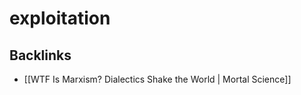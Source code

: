 # exploitation



## Backlinks

-   [[WTF Is Marxism? Dialectics Shake the World | Mortal Science]]
